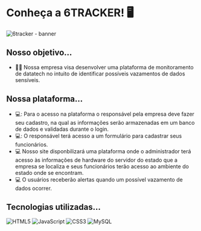 # Conheça a 6TRACKER! :desktop_computer:

![6tracker - banner](https://github.com/Monitoramento-LanHouse-Gamer/6tracker/assets/126482806/1615a5ac-47a7-436c-be4d-7a62e56857ce)


## Nosso objetivo...
- :technologist: Nossa empresa visa desenvolver uma plataforma de monitoramento de datatech no intuito de identificar possíveis vazamentos de dados sensíveis.

## Nossa plataforma...

- 💻: Para o acesso na plataforma o responsável pela empresa deve fazer seu cadastro, na qual as informações serão armazenadas em um banco de dados e validadas durante o login.
- 💻: O responsável terá acesso a um formulário para cadastrar seus funcionários.
- :computer: Nosso site disponbilizará uma plataforma onde o administrador terá acesso às informações de hardware do servidor do estado que a empresa se localiza e seus funcionários terão acesso ao ambiente do estado onde se encontram.
- :computer: O usuários receberão alertas quando um possível vazamento de dados ocorrer.

## Tecnologias utilizadas...
![HTML5](https://img.shields.io/badge/html5-%23E34F26.svg?style=for-the-badge&logo=html5&logoColor=white)
![JavaScript](https://img.shields.io/badge/javascript-%23323330.svg?style=for-the-badge&logo=javascript&logoColor=%23F7DF1E)
![CSS3](https://img.shields.io/badge/css3-%231572B6.svg?style=for-the-badge&logo=css3&logoColor=white)
![MySQL](https://img.shields.io/badge/mysql-%2300f.svg?style=for-the-badge&logo=mysql&logoColor=white)
